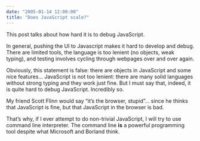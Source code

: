 ```yaml
---
date: "2005-01-14 12:00:00"
title: "Does JavaScript scale?"
---
```




This post talks about how hard it is to debug JavaScript.

> 
In general, pushing the UI to Javascript makes it hard to develop and debug. There are limited tools, the language is too lenient (no objects, weak typing), and testing involves cycling through webpages over and over again.



Obviously, this statement is false: there are objects in JavaScript and some nice features&hellip; JavaScript is not too lenient: there are many solid languages without strong typing and they work just fine. But I must say that, indeed, it is quite hard to debug JavaScript. Incredibly so.

My friend Scott Flinn would say &ldquo;it&rsquo;s the browser, stupid&rdquo;&hellip; since he thinks that JavaScript is fine, but that JavaScript in the browser is bad.

That&rsquo;s why, if I ever attempt to do non-trivial JavaScript, I will try to use command line interpreter. The command line __is__ a powerful programming tool despite what Microsoft and Borland think.

